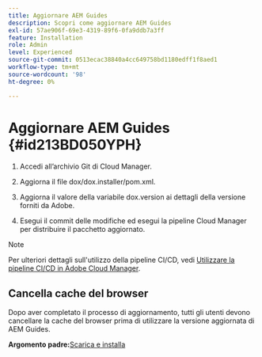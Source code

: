 ```yaml
---
title: Aggiornare AEM Guides
description: Scopri come aggiornare AEM Guides
exl-id: 57ae906f-69e3-4319-89f6-0fa9ddb7a3ff
feature: Installation
role: Admin
level: Experienced
source-git-commit: 0513ecac38840a4cc649758bd1180edff1f8aed1
workflow-type: tm+mt
source-wordcount: '98'
ht-degree: 0%

---
```


# Aggiornare AEM Guides {#id213BD050YPH}

1. Accedi all’archivio Git di Cloud Manager.

1. Aggiorna il file dox/dox.installer/pom.xml.

1. Aggiorna il valore della variabile dox.version ai dettagli della versione forniti da Adobe.

1. Esegui il commit delle modifiche ed esegui la pipeline Cloud Manager per distribuire il pacchetto aggiornato.


>[!NOTE]
>
> Per ulteriori dettagli sull&#39;utilizzo della pipeline CI/CD, vedi [Utilizzare la pipeline CI/CD in Adobe Cloud Manager](https://experienceleague.adobe.com/docs/experience-manager-learn/foundation/cloud-manager/use-the-cicd-pipeline-in-cloud-manager-for-aem.html).

## Cancella cache del browser

Dopo aver completato il processo di aggiornamento, tutti gli utenti devono cancellare la cache del browser prima di utilizzare la versione aggiornata di AEM Guides.

**Argomento padre:**&#x200B;[ Scarica e installa](download-install.md)
